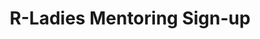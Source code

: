 ---
type: redirect
redirect: https://airtable.com/appqgHVVotuCP6aLy/shrGbnOgAfF7DWm9j
title: "R-Ladies Mentoring Sign-up"
slug: /form/mentoring-signup
---